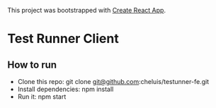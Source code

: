 This project was bootstrapped with [Create React App](https://github.com/facebookincubator/create-react-app).
# Test Runner Client

## How to run

  - Clone this repo: git clone git@github.com:cheluis/testunner-fe.git
  - Install dependencies: npm install
  - Run it: npm start